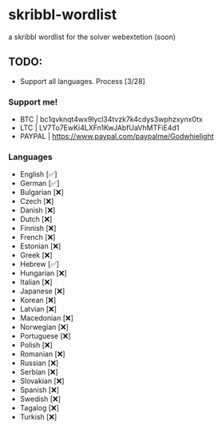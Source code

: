 # skribbl-wordlist

a skribbl wordlist for the solver webextetion (soon)

## TODO:

- Support all languages. Process [3/28]

### Support me!

- BTC | bc1qvknqt4wx9lycl34tvzk7k4cdys3wphzxynx0tx
- LTC | LV7To7EwKi4LXFn1KwJAbfUaVhMTFiE4d1
- PAYPAL | https://www.paypal.com/paypalme/Godwhielight

### Languages

- English [✅]
- German [✅]
- Bulgarian [❌]
- Czech [❌]
- Danish [❌]
- Dutch [❌]
- Finnish [❌]
- French [❌]
- Estonian [❌]
- Greek [❌]
- Hebrew [✅]
- Hungarian [❌]
- Italian [❌]
- Japanese [❌]
- Korean [❌]
- Latvian [❌]
- Macedonian [❌]
- Norwegian [❌]
- Portuguese [❌]
- Polish [❌]
- Romanian [❌]
- Russian [❌]
- Serbian [❌]
- Slovakian [❌]
- Spanish [❌]
- Swedish [❌]
- Tagalog [❌]
- Turkish [❌]
